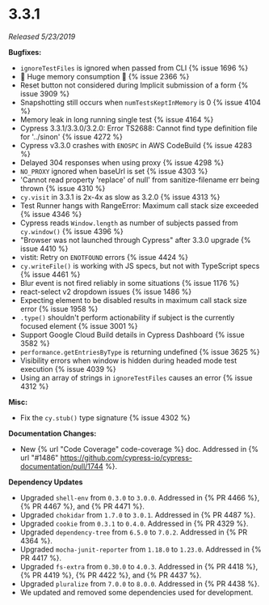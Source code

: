 # 3.3.1

*Released 5/23/2019*

**Bugfixes:**

 - `ignoreTestFiles` is ignored when passed from CLI {% issue 1696 %}
 - 🍴 Huge memory consumption 🍴 {% issue 2366 %}
 - Reset button not considered during Implicit submission of a form {% issue 3909 %}
 - Snapshotting still occurs when `numTestsKeptInMemory` is 0 {% issue 4104 %}
 - Memory leak in long running single test {% issue 4164 %}
 - Cypress 3.3.1/3.3.0/3.2.0: Error TS2688: Cannot find type definition file for '../sinon' {% issue 4272 %}
 - Cypress v3.3.0 crashes with `ENOSPC` in AWS CodeBuild {% issue 4283 %}
 - Delayed 304 responses when using proxy {% issue 4298 %}
 - `NO_PROXY` ignored when baseUrl is set {% issue 4303 %}
 - 'Cannot read property \'replace\' of null' from sanitize-filename err being thrown {% issue 4310 %}
 - `cy.visit` in 3.3.1 is 2x-4x as slow as 3.2.0 {% issue 4313 %}
 - Test Runner hangs with RangeError: Maximum call stack size exceeded {% issue 4346 %}
 - Cypress reads `Window.length` as number of subjects passed from `cy.window()`   {% issue 4396 %}
 - "Browser was not launched through Cypress" after 3.3.0 upgrade {% issue 4410 %}
 - vistit: Retry on `ENOTFOUND` errors {% issue 4424 %}
 - `cy.writeFile()` is working with JS specs, but not with TypeScript specs {% issue 4461 %}
 - Blur event is not fired reliably in some situations {% issue 1176 %}
 - react-select v2 dropdown issues {% issue 1486 %}
 - Expecting element to be disabled results in maximum call stack size error {% issue 1958 %}
 - `.type()` shouldn't perform actionability if subject is the currently focused element  {% issue 3001 %}
 - Support Google Cloud Build details in Cypress Dashboard {% issue 3582 %}
 - `performance.getEntriesByType` is returning undefined {% issue 3625 %}
 - Visibility errors when window is hidden during headed mode test execution {% issue 4039 %}
 - Using an array of strings in `ignoreTestFiles` causes an error {% issue 4312 %}

**Misc:**

 - Fix the `cy.stub()` type signature {% issue 4302 %}

**Documentation Changes:**

- New {% url "Code Coverage" code-coverage %} doc. Addressed in {% url "#1486" https://github.com/cypress-io/cypress-documentation/pull/1744 %}.

**Dependency Updates**

- Upgraded `shell-env` from `0.3.0` to `3.0.0`. Addressed in {% PR 4466 %}, {% PR 4467 %}, and {% PR 4471 %}.
- Upgraded `chokidar` from `1.7.0` to `3.0.1`. Addressed in {% PR 4487 %}.
- Upgraded `cookie` from `0.3.1` to `0.4.0`. Addressed in {% PR 4329 %}.
- Upgraded `dependency-tree` from `6.5.0` to `7.0.2`. Addressed in {% PR 4364 %}.
- Upgraded `mocha-junit-reporter` from `1.18.0` to `1.23.0`. Addressed in {% PR 4417 %}.
- Upgraded `fs-extra` from `0.30.0` to `4.0.3`. Addressed in {% PR 4418 %}, {% PR 4419 %}, {% PR 4422 %}, and {% PR 4437 %}.
- Upgraded `pluralize` from `7.0.0` to `8.0.0`. Addressed in {% PR 4438 %}.
- We updated and removed some dependencies used for development.
